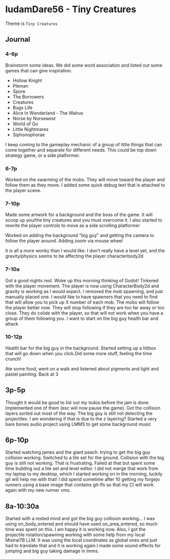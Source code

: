 # ludamDare56 - Tiny Creatures

Theme is `Tiny Creatures`
  
## Journal

### 4-6p

Brainstorm some ideas. We did some word association and listed out some games that can give inspiration. 

- Hollow Knight
- Pikman
- Spore
- The Borrowers
- Creatures
- Bugs Life
- Alice In Wonderland - The Walrus
- Norse by Norsewest
- World of Go
- Little Nightmares
- Siphonophorae

I keep coming to the gameplay mechanic of a group of little things that can come together and separate for different needs. This could be top down strategy game, or a side platformer. 

### 6-7p

Worked on the swarming of the mobs. They will move toward the player and follow them as they move. I added some quick debug text that is attached to the player scene.

### 7-10p

Made some artwork for a background and the boss of the game. It will scoop up you/the tiny creatures and you must overcome it. I also started to rewrite the player controls to move as a side scrolling platformer

Worked on adding the background "big guy" and getting the camera to follow the player around. Adding zoom via mouse wheel

It is all a more wonky than I would like. I don't really have a level yet, and the gravity/physics seems to be affecting the player characterbody2d

### 7-10a

Got a good nights rest. Woke up this morning thinking of Godot! Tinkered with the player movement. The player is now using CharacterBody2d and gravity is working as I would expect. I removed the mob spawning, and just manually placed one. I would like to have spawners that you need to find that will allow you to pick up X number of each mob. The mobs will follow the player better now. They will stop following if they are too far away or too close. They do colide with the player, so that will not work when you have a group of them following you. I want to start on the big guy health bar and attack

### 10-12p

Health bar for the big guy in the background. Started setting up a hitbox that will go down when you click.Did some more stuff, feeling the time crunch! 

Ate some food, went on a walk and listened about pigments and light and pastel painting. Back at 3

## 3p-5p

Thought it would be good to list out my todos before the jam is done. Implemented one of them (esc will now pause the game). Got the collision layers sorted out most of the way. The big guy is still not detecting the projectiles. I am wondering if that is due to the z layering? Started a very bare bones audio project using LMMS to get some background music

## 6p-10p

Started watching james and the giant peach. trying to get the big guy collision working. Switched to a tile set for the ground. Collision with the big guy is still not working. That is frustrating. Failed at that but spent some time building out a tile set and level editor. I did not merge that work from my laptop to my desktop, which I started working on in the morning, luckily git will help me with that! I did spend sometime after 10 getting my forgejo runners using a base image that contains git-lfs so that my CI will work again with my new runner vms.

## 8a-10:30a

Started with a rested mind and got the big guy collision working... I was using on_body_entered and should have used on_area_entered, so much time was spent on this. I am happy it is working now. Also, I got the projectile rotation/spawning working with some help from my local Mistral7B LLM. It was using the local coordinates as global ones and just had to translate that and it is working again.I made some sound effects for jumping and big guy taking damage in lmms. 

